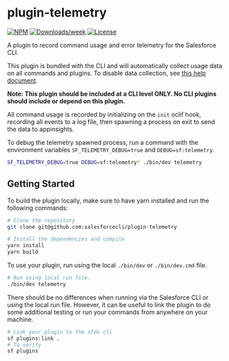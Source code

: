# plugin-telemetry

[![NPM](https://img.shields.io/npm/v/@salesforce/plugin-telemetry.svg?label=@salesforce/plugin-telemetry)](https://www.npmjs.com/package/@salesforce/plugin-telemetry) [![Downloads/week](https://img.shields.io/npm/dw/@salesforce/plugin-telemetry.svg)](https://npmjs.org/package/@salesforce/plugin-telemetry) [![License](https://img.shields.io/badge/License-Apache--2.0-blue.svg)](https://opensource.org/license/apache-2-0)

A plugin to record command usage and error telemetry for the Salesforce CLI.

This plugin is bundled with the CLI and will automatically collect usage data on all commands and plugins. To disable data collection, see [this help document](https://developer.salesforce.com/docs/atlas.en-us.sfdx_setup.meta/sfdx_setup/sfdx_dev_cli_telemetry.htm).

**Note: This plugin should be included at a CLI level ONLY. No CLI plugins should include or depend on this plugin.**

All command usage is recorded by initializing on the `init` oclif hook, recording all events to a log file, then spawning a process on exit to send the data to appinsights.

To debug the telemetry spawned process, run a command with the environment variables `SF_TELEMETRY_DEBUG=true` and `DEBUG=sf:telemetry`.

```bash
SF_TELEMETRY_DEBUG=true DEBUG=sf:telemetry* ./bin/dev telemetry
```

## Getting Started

To build the plugin locally, make sure to have yarn installed and run the following commands:

```bash
# Clone the repository
git clone git@github.com:salesforcecli/plugin-telemetry

# Install the dependencies and compile
yarn install
yarn build
```

To use your plugin, run using the local `./bin/dev` or `./bin/dev.cmd` file.

```bash
# Run using local run file.
./bin/dev telemetry
```

There should be no differences when running via the Salesforce CLI or using the local run file. However, it can be useful to link the plugin to do some additional testing or run your commands from anywhere on your machine.

```bash
# Link your plugin to the sfdx cli
sf plugins:link .
# To verify
sf plugins
```
